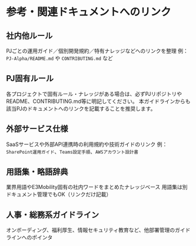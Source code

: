 # 参考・関連ドキュメントへのリンク

## 社内他ルール
PJごとの運用ガイド／個別開発規約／特有ナレッジなどへのリンクを整理
例：`PJ-Alpha/README.md` や `CONTRIBUTING.md` など

## PJ固有ルール
各プロジェクトで固有ルール・ナレッジがある場合は、必ずPJリポジトリやREADME、CONTRIBUTING.md等に明記してください。
本ガイドラインからも該当PJのドキュメントへのリンクを記載することを推奨します。

## 外部サービス仕様
SaaSサービスや外部API連携時の利用規約や技術ガイドのリンク
例：`SharePoint運用ガイド`、`Teams設定手順`、`AWSアカウント設計書`

## 用語集・略語辞典
業界用語やE3Mobility固有の社内ワードをまとめたナレッジベース
用語集は別ドキュメント管理でもOK（リンクだけ記載）

## 人事・総務系ガイドライン
オンボーディング、福利厚生、情報セキュリティ教育など、他部署管理のガイドラインへのポインタ
